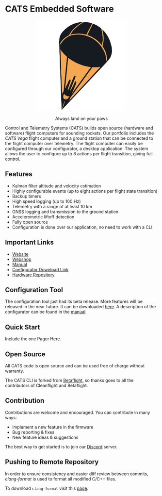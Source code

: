 # CATS Embedded Software

<p align="center">
<img src="https://github.com/catsystems/cats-docs/blob/main/logo/PNG/logo_with_smile.png" alt = "CATS Logo" width="300" height="300">
</p>
<p align="center">Always land on your paws</p>

Control and Telemetry Systems (CATS) builds open source (hardware and software) flight computers for sounding rockets. Our portfolio includes the _CATS Vega_ flight computer and a ground station that can be connected to the flight computer over telemetry. The flight computer can easily be configured through our configurator, a desktop application. The system allows the user to configure up to 8 actions per flight transition, giving full control.

## Features
* Kalman filter altitude and velocity estimation
* Highly configurable events (up to eight actions per flight state transition)
* Backup timers
* High speed logging (up to 100 Hz)
* Telemetry with a range of at least 10 km
* GNSS logging and transmission to the ground station
* Accelerometric liftoff detection
* Fully open source
* Configuration is done over our application, no need to work with a CLI

## Important Links
* [Website](https://www.catsystems.io)
* [Webshop](https://www.catsystems.io/shop)
* [Manual](https://github.com/catsystems/cats-embedded/raw/main/CATS%20User%20Manual.pdf)
* [Configurator Download Link](https://github.com/catsystems/cats-configurator/releases)
* [Hardware Repository](https://github.com/catsystems/cats-hardware)

## Configuration Tool
The configuration tool just had its beta release. More features will be released in the near future. It can be downloaded [here](https://github.com/catsystems/cats-configurator/releases). A description of the configurator can be found in the [manual](https://github.com/catsystems/cats-embedded/raw/main/CATS%20User%20Manual.pdf).

## Quick Start
Include the one Pager Here.

## Open Source
All CATS code is open source and can be used free of charge without warranty. 

The CATS CLI is forked from [Betaflight](https://github.com/betaflight/betaflight), so thanks goes to all the contributors of Cleanflight and Betaflight. 

## Contribution
Contributions are welcome and encouraged. You can contribute in many ways:

* Implement a new feature in the firmware
* Bug reporting & fixes
* New feature ideas & suggestions

The best way to get started is to join our [Discord](https://discord.gg/H9Caj8XeBj) server.

## Pushing to Remote Repository
In order to ensure consistency and easier diff review between commits,
*clang-format* is used to format all modified C/C++ files.

To download `clang-format` visit this [page](https://releases.llvm.org/download.html).

